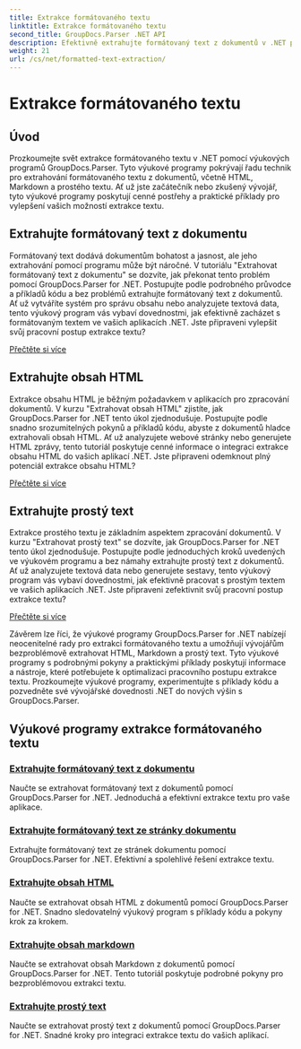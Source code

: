 ```yaml
---
title: Extrakce formátovaného textu
linktitle: Extrakce formátovaného textu
second_title: GroupDocs.Parser .NET API
description: Efektivně extrahujte formátovaný text z dokumentů v .NET pomocí GroupDocs.Parser. Naučte se bezproblémově extrahovat HTML, Markdown a prostý text.
weight: 21
url: /cs/net/formatted-text-extraction/
---
```


# Extrakce formátovaného textu


## Úvod

Prozkoumejte svět extrakce formátovaného textu v .NET pomocí výukových programů GroupDocs.Parser. Tyto výukové programy pokrývají řadu technik pro extrahování formátovaného textu z dokumentů, včetně HTML, Markdown a prostého textu. Ať už jste začátečník nebo zkušený vývojář, tyto výukové programy poskytují cenné postřehy a praktické příklady pro vylepšení vašich možností extrakce textu.

## Extrahujte formátovaný text z dokumentu

Formátovaný text dodává dokumentům bohatost a jasnost, ale jeho extrahování pomocí programu může být náročné. V tutoriálu "Extrahovat formátovaný text z dokumentu" se dozvíte, jak překonat tento problém pomocí GroupDocs.Parser for .NET. Postupujte podle podrobného průvodce a příkladů kódu a bez problémů extrahujte formátovaný text z dokumentů. Ať už vytváříte systém pro správu obsahu nebo analyzujete textová data, tento výukový program vás vybaví dovednostmi, jak efektivně zacházet s formátovaným textem ve vašich aplikacích .NET. Jste připraveni vylepšit svůj pracovní postup extrakce textu?

[Přečtěte si více](./extract-formatted-text-from-document/)

## Extrahujte obsah HTML

Extrakce obsahu HTML je běžným požadavkem v aplikacích pro zpracování dokumentů. V kurzu "Extrahovat obsah HTML" zjistíte, jak GroupDocs.Parser for .NET tento úkol zjednodušuje. Postupujte podle snadno srozumitelných pokynů a příkladů kódu, abyste z dokumentů hladce extrahovali obsah HTML. Ať už analyzujete webové stránky nebo generujete HTML zprávy, tento tutoriál poskytuje cenné informace o integraci extrakce obsahu HTML do vašich aplikací .NET. Jste připraveni odemknout plný potenciál extrakce obsahu HTML?

[Přečtěte si více](./extract-html-content/)

## Extrahujte prostý text

Extrakce prostého textu je základním aspektem zpracování dokumentů. V kurzu "Extrahovat prostý text" se dozvíte, jak GroupDocs.Parser for .NET tento úkol zjednodušuje. Postupujte podle jednoduchých kroků uvedených ve výukovém programu a bez námahy extrahujte prostý text z dokumentů. Ať už analyzujete textová data nebo generujete sestavy, tento výukový program vás vybaví dovednostmi, jak efektivně pracovat s prostým textem ve vašich aplikacích .NET. Jste připraveni zefektivnit svůj pracovní postup extrakce textu?

[Přečtěte si více](./extract-plain-text/)

Závěrem lze říci, že výukové programy GroupDocs.Parser for .NET nabízejí neocenitelné rady pro extrakci formátovaného textu a umožňují vývojářům bezproblémově extrahovat HTML, Markdown a prostý text. Tyto výukové programy s podrobnými pokyny a praktickými příklady poskytují informace a nástroje, které potřebujete k optimalizaci pracovního postupu extrakce textu. Prozkoumejte výukové programy, experimentujte s příklady kódu a pozvedněte své vývojářské dovednosti .NET do nových výšin s GroupDocs.Parser.
## Výukové programy extrakce formátovaného textu
### [Extrahujte formátovaný text z dokumentu](./extract-formatted-text-from-document/)
Naučte se extrahovat formátovaný text z dokumentů pomocí GroupDocs.Parser for .NET. Jednoduchá a efektivní extrakce textu pro vaše aplikace.
### [Extrahujte formátovaný text ze stránky dokumentu](./extract-formatted-text-from-document-page/)
Extrahujte formátovaný text ze stránek dokumentu pomocí GroupDocs.Parser for .NET. Efektivní a spolehlivé řešení extrakce textu.
### [Extrahujte obsah HTML](./extract-html-content/)
Naučte se extrahovat obsah HTML z dokumentů pomocí GroupDocs.Parser for .NET. Snadno sledovatelný výukový program s příklady kódu a pokyny krok za krokem.
### [Extrahujte obsah markdown](./extract-markdown-content/)
Naučte se extrahovat obsah Markdown z dokumentů pomocí GroupDocs.Parser for .NET. Tento tutoriál poskytuje podrobné pokyny pro bezproblémovou extrakci textu.
### [Extrahujte prostý text](./extract-plain-text/)
Naučte se extrahovat prostý text z dokumentů pomocí GroupDocs.Parser for .NET. Snadné kroky pro integraci extrakce textu do vašich aplikací.